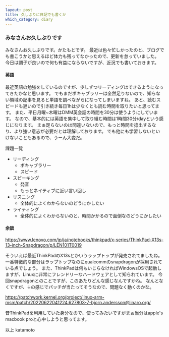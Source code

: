 ```yaml
---
layout: post
title: 久しぶりに日記でも書くか
which_category: diary
---
```


### みなさんお久しぶりです
みなさんお久しぶりです。かたもとです。
最近は色々忙しかったのと、ブログでも書こうかと思えるほど体力も残ってなかったので、更新を怠っていました。
今日は調子が良いので何も有益にならないですが、近況でも書いておきます。


#### 英語
最近英語の勉強をしているのですが、少しずつリーディングはできるようになってきたかなと思います。
でもまだボキャブラリーは全然足りないので、知らない領域の記事を見ると単語を調べながらになってしまいますね。
あと、読むスピードも遅いので引き続き毎日1hは少なくとも読む時間を取りたいと思ってます。
また、平日月曜~木曜はDMM英会話の時間を30分は使うようにしています。
なので、基本的には英語を集中して取り組む時間は1時間30分/dayという感じになります。
まぁ足らないのは間違いないので、もっと時間を捻出するなり、より強い意志が必要だとは理解しております。
でも他にも学習しないといけないこともあるので、うーん大変だ。


課題一覧
- リーディング
  - ボキャブラリー
  - スピード
- スピーキング
  - 発音
  - もっとネイティブに近い言い回し
- リスニング
  - 全体的によくわからないのどうにかしたい
- ライティング
  - 全体的によくわからないのと、時間かかるので面倒なのどうにかしたい

#### 余談
<a href="https://www.lenovo.com/jp/ja/notebooks/thinkpad/x-series/ThinkPad-X13s-13-inch-Snapdragon/p/LEN101T0019">
https://www.lenovo.com/jp/ja/notebooks/thinkpad/x-series/ThinkPad-X13s-13-inch-Snapdragon/p/LEN101T0019
</a>


そういえば最近ThinkPadのX13sとかいうラップトップが発売されてましたね。
一番特徴的な部分はラップトップなのにqualcommのsnapdragonが採用されている点でしょう。
また、ThinkPadは何もいじらなければWindowsOSで起動しますが、Linuxに非常にフレンドリーなハードウェアとして知られています。
今回snapdragonとのことですが、このあたりどんな感じなんですかね。 なんとなくですが、↓の感じでパッチが当たってそうなので、問題なく動くのかな。

<a href="https://patchwork.kernel.org/project/linux-arm-msm/patch/20220622041224.627803-7-bjorn.andersson@linaro.org/">https://patchwork.kernel.org/project/linux-arm-msm/patch/20220622041224.627803-7-bjorn.andersson@linaro.org/</a>

昔ThinkPadを利用していた身分なので、使ってみたいですがまぁ当分はapple's macbook proと心中しようと思ってます。




以上 katamoto

